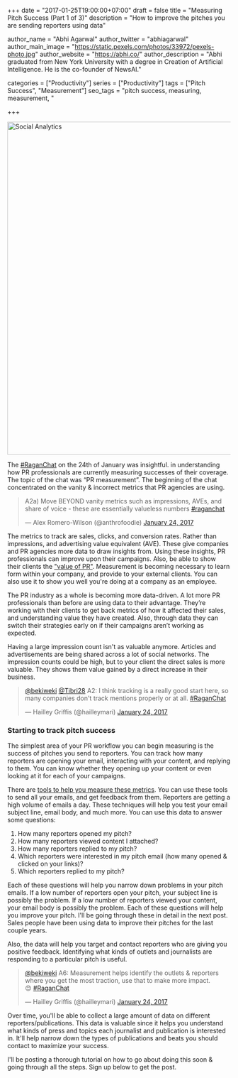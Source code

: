 +++
date = "2017-01-25T19:00:00+07:00"
draft = false
title = "Measuring Pitch Success (Part 1 of 3)"
description = "How to improve the pitches you are sending reporters using data"

author_name = "Abhi Agarwal"
author_twitter = "abhiagarwal"
author_main_image = "https://static.pexels.com/photos/33972/pexels-photo.jpg"
author_website = "https://abhi.co/"
author_description = "Abhi graduated from New York University with a degree in Creation of Artificial Intelligence. He is the co-founder of NewsAI."

categories = ["Productivity"]
series = ["Productivity"]
tags = ["Pitch Success", "Measurement"]
seo_tags = "pitch success, measuring, measurement, "

+++

<img src="https://static.pexels.com/photos/33972/pexels-photo.jpg" width="750px" alt="Social Analytics">

<!-- Learning from data in PR -->

The [#RaganChat](https://twitter.com/search?q=%23RaganChat&src=typd) on the 24th of January was insightful. in understanding how PR professionals are currently measuring successes of their coverage. The topic of the chat was “PR measurement”. The beginning of the chat concentrated on the vanity & incorrect metrics that PR agencies are using.

<blockquote class="twitter-tweet" data-lang="en"><p lang="en" dir="ltr">A2a) Move BEYOND vanity metrics such as impressions, AVEs, and share of voice - these are essentially valueless numbers  <a href="https://twitter.com/hashtag/raganchat?src=hash">#raganchat</a></p>&mdash; Alex Romero-Wilson (@anthrofoodie) <a href="https://twitter.com/anthrofoodie/status/823986679723724801">January 24, 2017</a></blockquote>
<script async src="//platform.twitter.com/widgets.js" charset="utf-8"></script>

The metrics to track are sales, clicks, and conversion rates. Rather than impressions, and advertising value equivalent (AVE). These give companies and PR agencies more data to draw insights from. Using these insights, PR professionals can improve upon their campaigns. Also, be able to show their clients the ["value of PR"](https://twitter.com/anthrofoodie/status/823987668807798791). Measurement is becoming necessary to learn form within your company, and provide to your external clients. You can also use it to show you well you're doing at a company as an employee.

The PR industry as a whole is becoming more data-driven. A lot more PR professionals than before are using data to their advantage. They’re working with their clients to get back metrics of how it affected their sales, and understanding value they have created. Also, through data they can switch their strategies early on if their campaigns aren’t working as expected.

Having a large impression count isn't as valuable anymore. Articles and advertisements are being shared across a lot of social networks. The impression counts could be high, but to your client the direct sales is more valuable. They shows them value gained by a direct increase in their business.

<blockquote class="twitter-tweet" data-conversation="none" data-lang="en"><p lang="en" dir="ltr"><a href="https://twitter.com/bekiweki">@bekiweki</a> <a href="https://twitter.com/Tibri28">@Tibri28</a> A2: I think tracking is a really good start here, so many companies don&#39;t track mentions properly or at all. <a href="https://twitter.com/hashtag/RaganChat?src=hash">#RaganChat</a></p>&mdash; Hailley Griffis (@hailleymari) <a href="https://twitter.com/hailleymari/status/823988422587125760">January 24, 2017</a></blockquote>
<script async src="//platform.twitter.com/widgets.js" charset="utf-8"></script>

### Starting to track pitch success

The simplest area of your PR workflow you can begin measuring is the success of pitches you send to reporters. You can track how many reporters are opening your email, interacting with your content, and replying to them. You can know whether they opening up your content or even looking at it for each of your campaigns.

There are <a href="https://www.newsai.co/" target="_blank">tools to help you measure these metrics</a>. You can use these tools to send all your emails, and get feedback from them. Reporters are getting a high volume of emails a day. These techniques will help you test your email subject line, email body, and much more. You can use this data to answer some questions:

1. How many reporters opened my pitch?
2. How many reporters viewed content I attached?
3. How many reporters replied to my pitch?
4. Which reporters were interested in my pitch email (how many opened & clicked on your links)?
5. Which reporters replied to my pitch?

Each of these questions will help you narrow down problems in your pitch emails. If a low number of reporters open your pitch, your subject line is possibly the problem. If a low number of reporters viewed your content, your email body is possibly the problem. Each of these questions will help you improve your pitch. I'll be going through these in detail in the next post. Sales people have been using data to improve their pitches for the last couple years.

Also, the data will help you target and contact reporters who are giving you positive feedback. Identifying what kinds of outlets and journalists are responding to a particular pitch is useful.

<blockquote class="twitter-tweet" data-lang="en"><p lang="en" dir="ltr"><a href="https://twitter.com/bekiweki">@bekiweki</a> A6: Measurement helps identify the outlets &amp; reporters where you get the most traction, use that to make more impact. 😊 <a href="https://twitter.com/hashtag/RaganChat?src=hash">#RaganChat</a></p>&mdash; Hailley Griffis (@hailleymari) <a href="https://twitter.com/hailleymari/status/823994905131450371">January 24, 2017</a></blockquote>
<script async src="//platform.twitter.com/widgets.js" charset="utf-8"></script>

Over time, you'll be able to collect a large amount of data on different reporters/publications. This data is valuable since it helps you understand what kinds of press and topics each journalist and publication is interested in. It'll help narrow down the types of publications and beats you should contact to maximize your success.

I'll be posting a thorough tutorial on how to go about doing this soon & going through all the steps. Sign up below to get the post.
